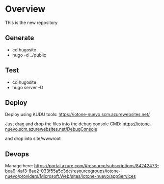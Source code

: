 # Overview

This is the new repository

## Generate

- cd hugosite
- hugo -d ../public

## Test

- cd hugosite
- hugo server -D

## Deploy

Deploy using KUDU tools:
https://iotone-nuevo.scm.azurewebsites.net/

Just drag and drop the files into the debug console CMD:
https://iotone-nuevo.scm.azurewebsites.net/DebugConsole

and drop into site/wwwroot

## Devops

Manage here:
https://portal.azure.com/#resource/subscriptions/84242473-bea9-4af3-8ae2-033f55a5c3dc/resourcegroups/iotone-nuevo/providers/Microsoft.Web/sites/iotone-nuevo/appServices
